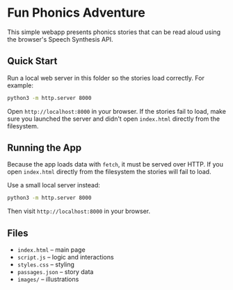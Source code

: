 # Fun Phonics Adventure

This simple webapp presents phonics stories that can be read aloud using the browser's Speech Synthesis API.

## Quick Start

Run a local web server in this folder so the stories load correctly. For example:

```bash
python3 -m http.server 8000
```

Open `http://localhost:8000` in your browser. If the stories fail to load, make sure you launched the server and didn't open `index.html` directly from the filesystem.

## Running the App

Because the app loads data with `fetch`, it must be served over HTTP. If you open `index.html` directly from the filesystem the stories will fail to load.

Use a small local server instead:

```bash
python3 -m http.server 8000
```

Then visit `http://localhost:8000` in your browser.

## Files
- `index.html` – main page
- `script.js` – logic and interactions
- `styles.css` – styling
- `passages.json` – story data
- `images/` – illustrations
